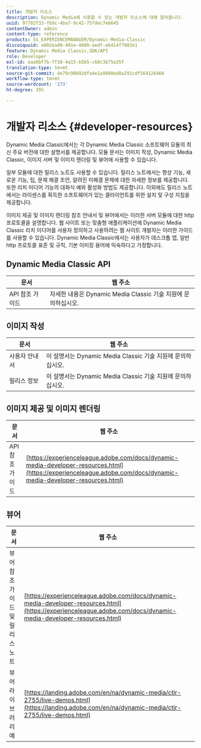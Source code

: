 ```yaml
---
title: 개발자 리소스
description: Dynamic Media에 사용할 수 있는 개발자 리소스에 대해 알아봅니다.
uuid: 97702f33-fb9c-4ba7-9c42-757dec7e6645
contentOwner: admin
content-type: reference
products: SG_EXPERIENCEMANAGER/Dynamic-Media-Classic
discoiquuid: a802ead0-401e-4600-aedf-e6414f7983e1
feature: Dynamic Media Classic,SDK/API
role: Developer
exl-id: eaa6bf7b-ff38-4a15-b5b5-c60c3b75a35f
translation-type: tm+mt
source-git-commit: 4e79c98b92dfa4e1a9890ed8a291cdf564126466
workflow-type: tm+mt
source-wordcount: '273'
ht-degree: 35%

---
```


# 개발자 리소스 {#developer-resources}

Dynamic Media Classic에서는 각 Dynamic Media Classic 소프트웨어 모듈의 최신 주요 버전에 대한 설명서를 제공합니다. 모듈 문서는 이미지 작성, Dynamic Media Classic, 이미지 서버 및 이미지 렌더링 및 뷰어에 사용할 수 있습니다.

일부 모듈에 대한 릴리스 노트도 사용할 수 있습니다. 릴리스 노트에서는 향상 기능, 새로운 기능, 팁, 문제 해결 조언, 알려진 미해결 문제에 대한 자세한 정보를 제공합니다. 또한 리치 미디어 기능의 대화식 예와 활성화 방법도 제공합니다. 이외에도 릴리스 노트에서는 라이센스를 획득한 소프트웨어가 있는 클라이언트를 위한 설치 및 구성 지침을 제공합니다.

이미지 제공 및 이미지 렌더링 참조 안내서 및 뷰어에서는 이러한 서버 모듈에 대한 http 프로토콜을 설명합니다. 웹 사이트 또는 맞춤형 애플리케이션에 Dynamic Media Classic 리치 미디어를 사용자 정의하고 사용하려는 웹 사이트 개발자는 이러한 가이드를 사용할 수 있습니다. Dynamic Media Classic에서는 사용자가 데스크톱 앱, 일반 http 프로토콜 표준 및 규칙, 기본 이미징 용어에 익숙하다고 가정합니다.


## Dynamic Media Classic API

| 문서 | 웹 주소 |
|--- |--- |
| API 참조 가이드 | 자세한 내용은 Dynamic Media Classic 기술 지원에 문의하십시오. |

## 이미지 작성

| 문서 | 웹 주소 |
|--- |--- |
| 사용자 안내서 | 이 설명서는 Dynamic Media Classic 기술 지원에 문의하십시오. |
| 릴리스 정보 | 이 설명서는 Dynamic Media Classic 기술 지원에 문의하십시오. |

## 이미지 제공 및 이미지 렌더링

| 문서 | 웹 주소 |
|--- |--- |
| API 참조 가이드 | [https://experienceleague.adobe.com/docs/dynamic-media-developer-resources.html](https://experienceleague.adobe.com/docs/dynamic-media-developer-resources.html) |

## 뷰어

| 문서 | 웹 주소 |
|--- |--- |
| 뷰어 참조 가이드 및 릴리스 노트 | [https://experienceleague.adobe.com/docs/dynamic-media-developer-resources.html](https://experienceleague.adobe.com/docs/dynamic-media-developer-resources.html) |
| 뷰어 라이브러리 예 | [https://landing.adobe.com/en/na/dynamic-media/ctir-2755/live-demos.html](https://landing.adobe.com/en/na/dynamic-media/ctir-2755/live-demos.html) |


<!-- 

**Web-to-Print**

|Document|Web address|
|--- |--- |
|Reference Guide|[https://www.adobe.com/go/learn_s7_webtoprint_en](https://www.adobe.com/go/learn_s7_webtoprint_en)| 

-->
